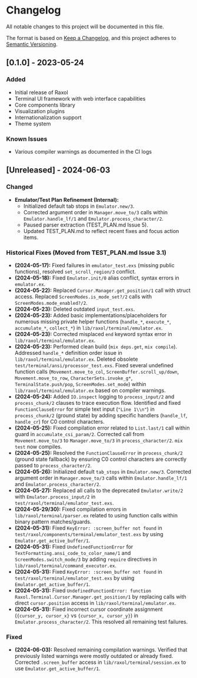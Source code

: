 # Changelog

All notable changes to this project will be documented in this file.

The format is based on [Keep a Changelog](https://keepachangelog.com/en/1.0.0/),
and this project adheres to [Semantic Versioning](https://semver.org/spec/v2.0.0.html).

## [0.1.0] - 2023-05-24

### Added

- Initial release of Raxol
- Terminal UI framework with web interface capabilities
- Core components library
- Visualization plugins
- Internationalization support
- Theme system

### Known Issues

- Various compiler warnings as documented in the CI logs

## [Unreleased] - 2024-06-03

### Changed

- **Emulator/Test Plan Refinement (Internal):**
  - Initialized default tab stops in `Emulator.new/3`.
  - Corrected argument order in `Manager.move_to/3` calls within `Emulator.handle_lf/1` and `Emulator.process_character/2`.
  - Paused parser extraction (TEST_PLAN.md Issue 5).
  - Updated TEST_PLAN.md to reflect recent fixes and focus action items.

### Historical Fixes (Moved from TEST_PLAN.md Issue 3.1)

- **(2024-05-17):** Fixed failures in `emulator_test.exs` (missing public functions), resolved `set_scroll_region/3` conflict.
- **(2024-05-18):** Fixed `Emulator.init/0` alias conflict, syntax errors in `emulator.ex`.
- **(2024-05-22):** Replaced `Cursor.Manager.get_position/1` call with struct access. Replaced `ScreenModes.is_mode_set?/2` calls with `ScreenModes.mode_enabled?/2`.
- **(2024-05-23):** Deleted outdated `input_test.exs`.
- **(2024-05-23):** Added basic implementations/placeholders for numerous missing private helper functions (`handle_*`, `execute_*`, `accumulate_*`, `collect_*`) in `lib/raxol/terminal/emulator.ex`.
- **(2024-05-23):** Corrected misplaced `end` keyword syntax error in `lib/raxol/terminal/emulator.ex`.
- **(2024-05-23):** Performed clean build (`mix deps.get`, `mix compile`). Addressed `handle_*` definition order issue in `lib/raxol/terminal/emulator.ex`. Deleted obsolete `test/terminal/ansi/processor_test.exs`. Fixed several undefined function calls (`Movement.move_to_col`, `ScreenBuffer.scroll_up/down`, `Movement.move_to_row`, `CharacterSets.invoke_g*`, `TerminalState.push/pop`, `ScreenModes.set_mode`) within `lib/raxol/terminal/emulator.ex` based on compiler warnings.
- **(2024-05-24):** Added `IO.inspect` logging to `process_input/2` and `process_chunk/2` clauses to trace execution flow. Identified and fixed `FunctionClauseError` for simple text input (`"Line 1\\n"`) in `process_chunk/2` (ground state) by adding specific handlers (`handle_lf`, `handle_cr`) for C0 control characters.
- **(2024-05-25):** Fixed compilation error related to `List.last/1` call within guard in `accumulate_csi_param/2`. Corrected call from `Movement.move_to/3` to `Manager.move_to/3` in `process_character/2`. `mix test` now compiles.
- **(2024-05-25):** Resolved the `FunctionClauseError` in `process_chunk/2` (ground state fallback) by ensuring C0 control characters are correctly passed to `process_character/2`.
- **(2024-05-26):** Initialized default `tab_stops` in `Emulator.new/3`. Corrected argument order in `Manager.move_to/3` calls within `Emulator.handle_lf/1` and `Emulator.process_character/2`.
- **(2024-05-27):** Replaced all calls to the deprecated `Emulator.write/2` with `Emulator.process_input/2` in `test/raxol/terminal/emulator_test.exs`.
- **(2024-05-29/30):** Fixed compilation errors in `lib/raxol/terminal/parser.ex` related to using function calls within binary pattern matches/guards.
- **(2024-05-31):** Fixed `KeyError: :screen_buffer not found` in `test/raxol/components/terminal/emulator_test.exs` by using `Emulator.get_active_buffer/1`.
- **(2024-05-31):** Fixed `UndefinedFunctionError` for `TextFormatting.ansi_code_to_color_name/1` and `ScreenModes.switch_mode/3` by adding `require` directives in `lib/raxol/terminal/command_executor.ex`.
- **(2024-05-31):** Fixed `KeyError: :screen_buffer not found` in `test/raxol/terminal/emulator_test.exs` by using `Emulator.get_active_buffer/1`.
- **(2024-05-31):** Fixed `UndefinedFunctionError: function Raxol.Terminal.Cursor.Manager.get_position/1` by replacing calls with direct `cursor.position` access in `lib/raxol/terminal/emulator.ex`.
- **(2024-05-31):** Fixed incorrect cursor coordinate assignment (`{cursor_y, cursor_x}` vs `{cursor_x, cursor_y}`) in `Emulator.process_character/2`. This resolved all remaining test failures.

### Fixed

- **(2024-06-03):** Resolved remaining compilation warnings. Verified that previously listed warnings were mostly outdated or already fixed. Corrected `.screen_buffer` access in `lib/raxol/terminal/session.ex` to use `Emulator.get_active_buffer/1`.
